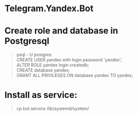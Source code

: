 # Telegram.Yandex.Bot

# Create role and database in Postgresql
> psql - U postgres  
> CREATE USER yandex with login password 'yandex';  
> ALTER ROLE yandex login createdb;  
> CREATE database yandex;  
> GRANT ALL PRIVILEGES ON database yandex TO yandex;

# Install as service:
> cp bot.service /lib/systemd/system/
